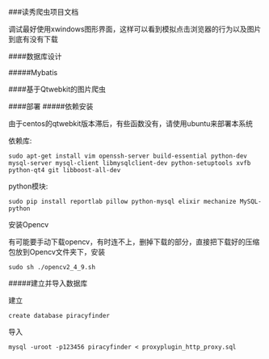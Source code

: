 ###读秀爬虫项目文档





调试最好使用xwindows图形界面，这样可以看到模拟点击浏览器的行为以及图片到底有没有下载

####数据库设计

#####Mybatis

####基于Qtwebkit的图片爬虫

####部署
#####依赖安装

由于centos的qtwebkit版本滞后，有些函数没有，请使用ubuntu来部署本系统

依赖库:

	sudo apt-get install vim openssh-server build-essential python-dev mysql-server mysql-client libmysqlclient-dev python-setuptools xvfb python-qt4 git libboost-all-dev

python模块:
	
	sudo pip install reportlab pillow python-mysql elixir mechanize MySQL-python


安装Opencv

有可能要手动下载opencv，有时连不上，删掉下载的部分，直接把下载好的压缩包放到Opencv文件夹下，安装

	sudo sh ./opencv2_4_9.sh



#####建立并导入数据库

建立

	create database piracyfinder

导入

	mysql -uroot -p123456 piracyfinder < proxyplugin_http_proxy.sql

